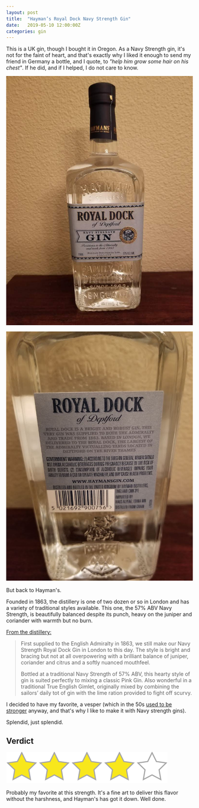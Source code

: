 ```yaml
---
layout: post
title:  "Hayman’s Royal Dock Navy Strength Gin"
date:   2019-05-10 12:00:00Z
categories: gin
---
```

This is a UK gin, though I bought it in Oregon. As a Navy Strength gin, it's not for the faint of heart, and that's exactly why I liked it enough to send my friend in Germany a bottle, and I quote, to _"help him grow some hair on his chest"_. If he did, and if I helped, I do not care to know.

![Hayman’s Royal Dock Navy Strength Gin, front](/pics/haymans-royal-dock-navy-strength-1.jpg)

![Hayman’s Royal Dock Navy Strength Gin, back](/pics/haymans-royal-dock-navy-strength-2.jpg)

But back to Hayman's.

Founded in 1863, the distillery is one of two dozen or so in London and has a variety of traditional styles available. This one, the 57% ABV Navy Strength, is beautifully balanced despite its punch, heavy on the juniper and coriander with warmth but no burn.

[From the distillery:](https://www.haymansgin.com/royal-dock-gin)

> First supplied to the English Admiralty in 1863, we still make our Navy Strength Royal Dock Gin in London to this day. The style is bright and bracing but not at all overpowering with a brilliant balance of juniper, coriander and citrus and a softly nuanced mouthfeel.
>
> Bottled at a traditional Navy Strength of 57% ABV, this hearty style of gin is suited perfectly to mixing a classic Pink Gin. Also wonderful in a traditional True English Gimlet, originally mixed by combining the sailors’ daily tot of gin with the lime ration provided to fight off scurvy.

I decided to have my favorite, a vesper (which in the 50s [used to be stronger](https://www.vice.com/en_us/article/mgkgey/the-30-year-quest-to-recreate-james-bonds-original-vesper-martini) anyway, and that's why I like to make it with Navy strength gins).

Splendid, just splendid.


## Verdict
![4 stars](/assets/star4.png)

Probably my favorite at this strength. It's a fine art to deliver this flavor without the harshness, and Hayman's has got it down. Well done.
